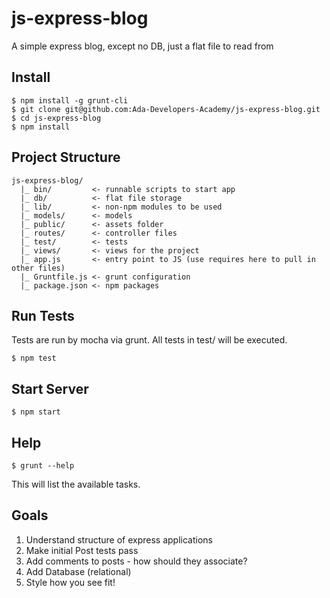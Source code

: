 # js-express-blog

A simple express blog, except no DB, just a flat file to read from

## Install

```
$ npm install -g grunt-cli
$ git clone git@github.com:Ada-Developers-Academy/js-express-blog.git
$ cd js-express-blog
$ npm install
```

## Project Structure

```
js-express-blog/
  |_ bin/         <- runnable scripts to start app
  |_ db/          <- flat file storage
  |_ lib/         <- non-npm modules to be used
  |_ models/      <- models
  |_ public/      <- assets folder
  |_ routes/      <- controller files
  |_ test/        <- tests
  |_ views/       <- views for the project
  |_ app.js       <- entry point to JS (use requires here to pull in other files)
  |_ Gruntfile.js <- grunt configuration
  |_ package.json <- npm packages
```

## Run Tests

Tests are run by mocha via grunt. All tests in test/ will be executed.

```
$ npm test
```

## Start Server

```
$ npm start
```

## Help

```
$ grunt --help
```

This will list the available tasks.

## Goals

1. Understand structure of express applications
2. Make initial Post tests pass
3. Add comments to posts - how should they associate?
4. Add Database (relational)
5. Style how you see fit!
